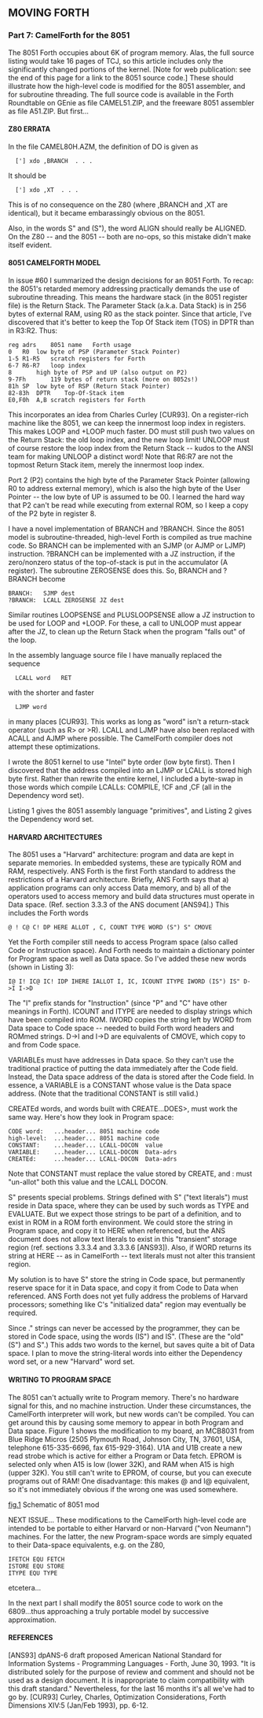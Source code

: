 ## MOVING FORTH
### Part 7: CamelForth for the 8051

The 8051 Forth occupies about 6K of program memory. Alas, the full source listing would take 16 pages of TCJ, so this article includes only the significantly changed portions of the kernel. [Note for web publication: see the end of this page for a link to the 8051 source code.] These should illustrate how the high-level code is modified for the 8051 assembler, and for subroutine threading. The full source code is available in the Forth Roundtable on GEnie as file CAMEL51.ZIP, and the freeware 8051 assembler as file A51.ZIP. But first...

#### Z80 ERRATA
In the file CAMEL80H.AZM, the definition of DO is given as
```
  ['] xdo ,BRANCH  . . . 
```
It should be
```
  ['] xdo ,XT  . . . 
```
This is of no consequence on the Z80 (where ,BRANCH and ,XT are identical), but it became embarassingly obvious on the 8051.

Also, in the words S" and (S"), the word ALIGN should really be ALIGNED. On the Z80 -- and the 8051 -- both are no-ops, so this mistake didn't make itself evident.

#### 8051 CAMELFORTH MODEL
In issue #60 I summarized the design decisions for an 8051 Forth. To recap: the 8051's retarded memory addressing practically demands the use of subroutine threading. This means the hardware stack (in the 8051 register file) is the Return Stack. The Parameter Stack (a.k.a. Data Stack) is in 256 bytes of external RAM, using R0 as the stack pointer. Since that article, I've discovered that it's better to keep the Top Of Stack item (TOS) in DPTR than in R3:R2. Thus:
```
reg adrs	8051 name	Forth usage
0	R0	low byte of PSP (Parameter Stack Pointer)
1-5	R1-R5	scratch registers for Forth
6-7	R6-R7	loop index
8		high byte of PSP and UP (also output on P2)
9-7Fh		119 bytes of return stack (more on 8052s!)
81h	SP	low byte of RSP (Return Stack Pointer)
82-83h	DPTR	Top-Of-Stack item
E0,F0h	A,B	scratch registers for Forth
```
This incorporates an idea from Charles Curley [CUR93]. On a register-rich machine like the 8051, we can keep the innermost loop index in registers. This makes LOOP and +LOOP much faster. DO must still push two values on the Return Stack: the old loop index, and the new loop limit! UNLOOP must of course restore the loop index from the Return Stack -- kudos to the ANSI team for making UNLOOP a distinct word! Note that R6:R7 are not the topmost Return Stack item, merely the innermost loop index.

Port 2 (P2) contains the high byte of the Parameter Stack Pointer (allowing R0 to address external memory), which is also the high byte of the User Pointer -- the low byte of UP is assumed to be 00. I learned the hard way that P2 can't be read while executing from external ROM, so I keep a copy of the P2 byte in register 8.

I have a novel implementation of BRANCH and ?BRANCH. Since the 8051 model is subroutine-threaded, high-level Forth is compiled as true machine code. So BRANCH can be implemented with an SJMP (or AJMP or LJMP) instruction. ?BRANCH can be implemented with a JZ instruction, if the zero/nonzero status of the top-of-stack is put in the accumulator (A register). The subroutine ZEROSENSE does this. So, BRANCH and ?BRANCH become
```
BRANCH:   SJMP dest 
?BRANCH:  LCALL ZEROSENSE JZ dest
```
Similar routines LOOPSENSE and PLUSLOOPSENSE allow a JZ instruction to be used for LOOP and +LOOP. For these, a call to UNLOOP must appear after the JZ, to clean up the Return Stack when the program "falls out" of the loop.

In the assembly language source file I have manually replaced the sequence
```
  LCALL word   RET 
```
with the shorter and faster
```
  LJMP word 
```
in many places [CUR93]. This works as long as "word" isn't a return-stack operator (such as R> or >R). LCALL and LJMP have also been replaced with ACALL and AJMP where possible. The CamelForth compiler does not attempt these optimizations.

I wrote the 8051 kernel to use "Intel" byte order (low byte first). Then I discovered that the address compiled into an LJMP or LCALL is stored high byte first. Rather than rewrite the entire kernel, I included a byte-swap in those words which compile LCALLs: COMPILE, !CF and ,CF (all in the Dependency word set).

Listing 1 gives the 8051 assembly language "primitives", and Listing 2 gives the Dependency word set.

#### HARVARD ARCHITECTURES
The 8051 uses a "Harvard" architecture: program and data are kept in separate memories. In embedded systems, these are typically ROM and RAM, respectively. ANS Forth is the first Forth standard to address the restrictions of a Harvard architecture. Briefly, ANS Forth says that a) application programs can only access Data memory, and b) all of the operators used to access memory and build data structures must operate in Data space. (Ref. section 3.3.3 of the ANS document [ANS94].) This includes the Forth words
```
@ ! C@ C! DP HERE ALLOT , C, COUNT TYPE WORD (S") S" CMOVE
```
Yet the Forth compiler still needs to access Program space (also called Code or Instruction space). And Forth needs to maintain a dictionary pointer for Program space as well as Data space. So I've added these new words (shown in Listing 3):
```
I@ I! IC@ IC! IDP IHERE IALLOT I, IC, ICOUNT ITYPE IWORD (IS") IS" D->I I->D
```
The "I" prefix stands for "Instruction" (since "P" and "C" have other meanings in Forth). ICOUNT and ITYPE are needed to display strings which have been compiled into ROM. IWORD copies the string left by WORD from Data space to Code space -- needed to build Forth word headers and ROMmed strings. D->I and I->D are equivalents of CMOVE, which copy to and from Code space.

VARIABLEs must have addresses in Data space. So they can't use the traditional practice of putting the data immediately after the Code field. Instead, the Data space address of the data is stored after the Code field. In essence, a VARIABLE is a CONSTANT whose value is the Data space address. (Note that the traditional CONSTANT is still valid.)

CREATEd words, and words built with CREATE...DOES>, must work the same way. Here's how they look in Program space:
```
CODE word:   ...header... 8051 machine code 
high-level:  ...header... 8051 machine code 
CONSTANT:    ...header... LCALL-DOCON  value 
VARIABLE:    ...header... LCALL-DOCON  Data-adrs 
CREATEd:     ...header... LCALL-DOCON  Data-adrs 
```
Note that CONSTANT must replace the value stored by CREATE, and : must "un-allot" both this value and the LCALL DOCON.

S" presents special problems. Strings defined with S" ("text literals") must reside in Data space, where they can be used by such words as TYPE and EVALUATE. But we expect those strings to be part of a definition, and to exist in ROM in a ROM forth environment. We could store the string in Program space, and copy it to HERE when referenced, but the ANS document does not allow text literals to exist in this "transient" storage region (ref. sections 3.3.3.4 and 3.3.3.6 [ANS93]). Also, if WORD returns its string at HERE -- as in CamelForth -- text literals must not alter this transient region.

My solution is to have S" store the string in Code space, but permanently reserve space for it in Data space, and copy it from Code to Data when referenced. ANS Forth does not yet fully address the problems of Harvard processors; something like C's "initialized data" region may eventually be required.

Since ." strings can never be accessed by the programmer, they can be stored in Code space, using the words (IS") and IS". (These are the "old" (S") and S".) This adds two words to the kernel, but saves quite a bit of Data space. I plan to move the string-literal words into either the Dependency word set, or a new "Harvard" word set.

#### WRITING TO PROGRAM SPACE
The 8051 can't actually write to Program memory. There's no hardware signal for this, and no machine instruction. Under these circumstances, the CamelForth interpreter will work, but new words can't be compiled. You can get around this by causing some memory to appear in both Program and Data space. Figure 1 shows the modification to my board, an MCB8031 from Blue Ridge Micros (2505 Plymouth Road, Johnson City, TN, 37601, USA, telephone 615-335-6696, fax 615-929-3164). U1A and U1B create a new read strobe which is active for either a Program or Data fetch. EPROM is selected only when A15 is low (lower 32K), and RAM when A15 is high (upper 32K). You still can't write to EPROM, of course, but you can execute programs out of RAM! One disadvantage: this makes @ and I@ equivalent, so it's not immediately obvious if the wrong one was used somewhere.

[fig.1](/chapters/forth/images/P7/fig.1.png)
Schematic of 8051 mod

NEXT ISSUE...
These modifications to the CamelForth high-level code are intended to be portable to either Harvard or non-Harvard ("von Neumann") machines. For the latter, the new Program-space words are simply equated to their Data-space equivalents, e.g. on the Z80,
```
IFETCH EQU FETCH
ISTORE EQU STORE
ITYPE EQU TYPE
```
etcetera...

In the next part I shall modify the 8051 source code to work on the 6809...thus approaching a truly portable model by successive approximation.

#### REFERENCES
[ANS93] dpANS-6 draft proposed American National Standard for Information Systems - Programming Languages - Forth, June 30, 1993. "It is distributed solely for the purpose of review and comment and should not be used as a design document. It is inappropriate to claim compatibility with this draft standard." Nevertheless, for the last 16 months it's all we've had to go by.
[CUR93] Curley, Charles, Optimization Considerations, Forth Dimensions XIV:5 (Jan/Feb 1993), pp. 6-12.